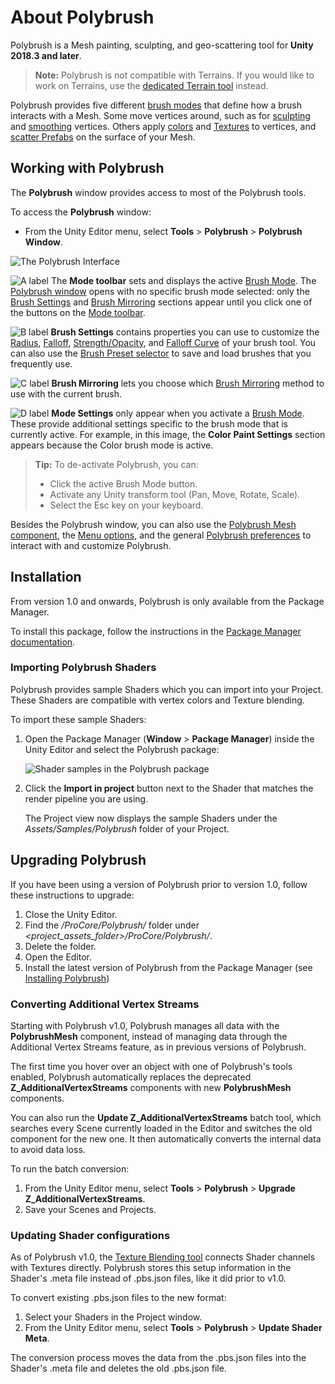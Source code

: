 # About Polybrush

Polybrush is a Mesh painting, sculpting, and geo-scattering tool for **Unity 2018.3 and later**.

> **Note:** Polybrush is not compatible with Terrains. If you would like to work on Terrains, use the [dedicated Terrain tool](https://docs.unity3d.com/Manual/terrain-UsingTerrains.html) instead.

Polybrush provides five different [brush modes](modes.md) that define how a brush interacts with a Mesh. Some move vertices around, such as for [sculpting](modes_sculpt.md) and [smoothing](modes_smooth.md) vertices. Others apply [colors](modes_color.md) and [Textures](modes_texture.md) to vertices, and [scatter Prefabs](modes_prefab.md) on the surface of your Mesh.



<a name="interface"></a>

## Working with Polybrush

The **Polybrush** window provides access to most of the Polybrush tools.  

To access the **Polybrush** window:

* From the Unity Editor menu, select **Tools** > **Polybrush** > **Polybrush Window**.

![The Polybrush Interface](images/PolybrushPanel_Off_WithLetters.png)

![A label](images/icons/LetterA.png) The **Mode toolbar** sets and displays the active [Brush Mode](modes.md). The [Polybrush window](index.md#interface) opens with no specific brush mode selected: only the [Brush Settings](brushes.md) and [Brush Mirroring](brush_mirror.md) sections appear until you click one of the buttons on the [Mode toolbar](modes.md).

![B label](images/icons/LetterB.png) **Brush Settings** contains properties you can use to customize the [Radius](brushes.md#radius), [Falloff](brushes.md#falloff), [Strength/Opacity](brushes.md#strength), and [Falloff Curve](brushes.md#falloff-curve) of your brush tool. You can also use the [Brush Preset selector](brushes.md#brush-preset-selector) to save and load brushes that you frequently use.

![C label](images/icons/LetterC.png) **Brush Mirroring** lets you choose which [Brush Mirroring](brush_mirror.md) method to use with the current brush.

![D label](images/icons/LetterD.png) **Mode Settings** only appear when you activate a [Brush Mode](modes.md). These provide additional settings specific to the brush mode that is currently active. For example, in this image, the **Color Paint Settings** section appears because the Color brush mode is active.

> **Tip:** To de-activate Polybrush, you can:
>
> * Click the active Brush Mode button.
> * Activate any Unity transform tool (Pan, Move, Rotate, Scale).
> * Select the Esc key on your keyboard.

Besides the Polybrush window, you can also use the [Polybrush Mesh component](component.md), the [Menu options](menu.md), and the general [Polybrush preferences](prefs.md) to interact with and customize Polybrush.



<a name="installing"></a>

## Installation

From version 1.0 and onwards, Polybrush is only available from the Package Manager.

To install this package, follow the instructions in the [Package Manager documentation](https://docs.unity3d.com/Manual/upm-ui-install.html).



<a name="import-shaders"></a>

### Importing Polybrush Shaders

Polybrush provides sample Shaders which you can import into your Project. These Shaders are compatible with vertex colors and Texture blending.

To import these sample Shaders:

1. Open the Package Manager (**Window** > **Package Manager**) inside the Unity Editor and select the Polybrush package:

	![Shader samples in the Polybrush package](images/ImportShaderExamples.png)

2. Click the **Import in project** button next to the Shader that matches the render pipeline you are using.

	The Project view now displays the sample Shaders under the *Assets/Samples/Polybrush* folder of your Project.



## Upgrading Polybrush

If you have been using a version of Polybrush prior to version 1.0, follow these instructions to upgrade:

   1. Close the Unity Editor.
   2. Find the */ProCore/Polybrush/* folder under *&lt;project_assets_folder&gt;/ProCore/Polybrush/*.
   3. Delete the folder.
   4. Open the Editor.
   5. Install the latest version of Polybrush from the Package Manager (see [Installing Polybrush](#installing))



<a name="batch-avs"></a>

### Converting Additional Vertex Streams

Starting with Polybrush v1.0, Polybrush manages all data with the **PolybrushMesh** component, instead of managing data through the Additional Vertex Streams feature, as in previous versions of Polybrush.

The first time you hover over an object with one of Polybrush's tools enabled, Polybrush automatically replaces the deprecated **Z_AdditionalVertexStreams** components with new **PolybrushMesh** components.

You can also run the **Update Z_AdditionalVertexStreams** batch tool, which searches every Scene currently loaded in the Editor and switches the old component for the new one. It then automatically converts the internal data to avoid data loss.

To run the batch conversion:

1. From the Unity Editor menu, select **Tools** &gt; **Polybrush** &gt; **Upgrade Z_AdditionalVertexStreams**.
2. Save your Scenes and Projects.



<a name="shader-meta"></a>

### Updating Shader configurations

As of Polybrush v1.0, the [Texture Blending tool](modes_texture) connects Shader channels with Textures directly. Polybrush stores this setup information in the Shader's .meta file instead of .pbs.json files, like it did prior to v1.0.

To convert existing .pbs.json files to the new format:

1. Select your Shaders in the Project window.
2. From the Unity Editor menu, select **Tools** &gt; **Polybrush** &gt; **Update Shader Meta**.

The conversion process moves the data from the .pbs.json files into the Shader's .meta file and deletes the old .pbs.json file.

